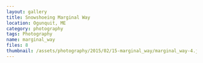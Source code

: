 ```yaml
---
layout: gallery
title: Snowshoeing Marginal Way
location: Ogunquit, ME
category: photography
tags: Photography
name: marginal_way
files: 8
thumbnail: /assets/photography/2015/02/15-marginal_way/marginal_way-4.jpg
---
```

